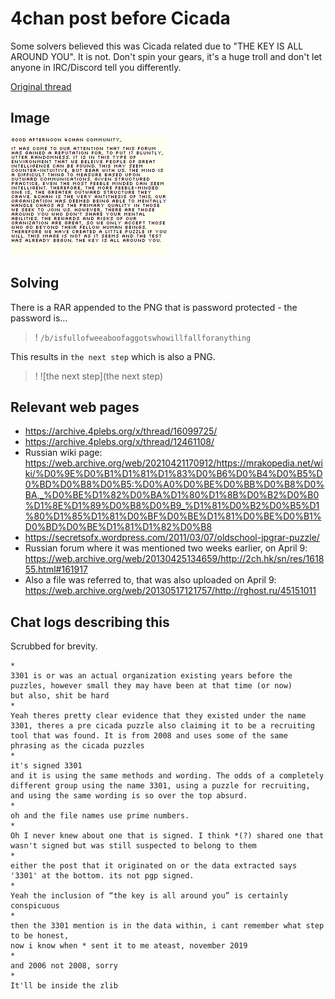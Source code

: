 # 4chan post before Cicada

Some solvers believed this was Cicada related due to "THE KEY IS ALL AROUND YOU". It is not. Don't spin your gears, it's a huge troll and don't let anyone in IRC/Discord tell you differently.

[Original thread](http://web.archive.org/web/20240425200634/https://old.sage.moe/b/thread/16979236/)

## Image

![H99kXge.png](H99kXge.png)

## Solving

There is a RAR appended to the PNG that is password protected - the password is...

>! `/b/isfullofweeaboofaggotswhowillfallforanything`

This results in `the next step` which is also a PNG.

>! ![the next step](the next step)

## Relevant web pages

- https://archive.4plebs.org/x/thread/16099725/
- https://archive.4plebs.org/x/thread/12461108/
- Russian wiki page: https://web.archive.org/web/20210421170912/https://mrakopedia.net/wiki/%D0%9E%D0%B1%D1%81%D1%83%D0%B6%D0%B4%D0%B5%D0%BD%D0%B8%D0%B5:%D0%A0%D0%BE%D0%BB%D0%B8%D0%BA,_%D0%BE%D1%82%D0%BA%D1%80%D1%8B%D0%B2%D0%B0%D1%8E%D1%89%D0%B8%D0%B9_%D1%81%D0%B2%D0%B5%D1%80%D1%85%D1%81%D0%BF%D0%BE%D1%81%D0%BE%D0%B1%D0%BD%D0%BE%D1%81%D1%82%D0%B8
- https://secretsofx.wordpress.com/2011/03/07/oldschool-jpgrar-puzzle/
- Russian forum where it was mentioned two weeks earlier, on April 9: https://web.archive.org/web/20130425134659/http://2ch.hk/sn/res/161855.html#161917
- Also a file was referred to, that was also uploaded on April 9: https://web.archive.org/web/20130517121757/http://rghost.ru/45151011

## Chat logs describing this

Scrubbed for brevity.

```
*
3301 is or was an actual organization existing years before the puzzles, however small they may have been at that time (or now)
but also, shit be hard
*
Yeah theres pretty clear evidence that they existed under the name 3301, theres a pre cicada puzzle also claiming it to be a recruiting tool that was found. It is from 2008 and uses some of the same phrasing as the cicada puzzles
*
it's signed 3301
and it is using the same methods and wording. The odds of a completely different group using the name 3301, using a puzzle for recruiting, and using the same wording is so over the top absurd.
*
oh and the file names use prime numbers.
*
Oh I never knew about one that is signed. I think *(?) shared one that wasn't signed but was still suspected to belong to them
*
either the post that it originated on or the data extracted says '3301' at the bottom. its not pgp signed.
*
Yeah the inclusion of “the key is all around you” is certainly conspicuous
*
then the 3301 mention is in the data within, i cant remember what step to be honest,
now i know when * sent it to me ateast, november 2019
*
and 2006 not 2008, sorry
*
It'll be inside the zlib
```

